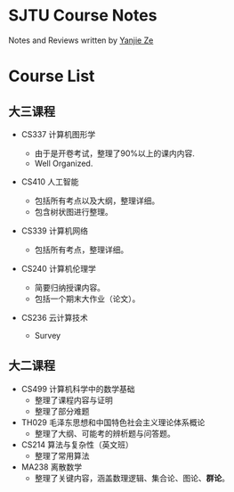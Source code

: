 # SJTU Course Notes
Notes and Reviews written by [Yanjie Ze](https://github.com/YanjieZe)

# Course List



## 大三课程

- CS337 计算机图形学
  - 由于是开卷考试，整理了90%以上的课内内容.
  - Well Organized.
- CS410 人工智能
  - 包括所有考点以及大纲，整理详细。
  - 包含树状图进行整理。
- CS339 计算机网络
  - 包括所有考点，整理详细。

- CS240 计算机伦理学
  - 简要归纳授课内容。
  - 包括一个期末大作业（论文）。

- CS236 云计算技术
  - Survey





## 大二课程

- CS499 计算机科学中的数学基础
  - 整理了课程内容与证明
  - 整理了部分难题
- TH029 毛泽东思想和中国特色社会主义理论体系概论
  - 整理了大纲、可能考的辨析题与问答题。
- CS214 算法与复杂性（英文班）
  - 整理了常用算法
- MA238 离散数学
  - 整理了关键内容，涵盖数理逻辑、集合论、图论、**群论**。
